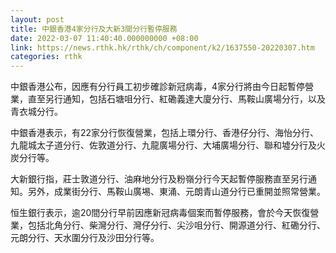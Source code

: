 ```yaml
---
layout: post
title: 中銀香港4家分行及大新3間分行暫停服務
date: 2022-03-07 11:40:40.000000000 +08:00
link: https://news.rthk.hk/rthk/ch/component/k2/1637550-20220307.htm
categories: rthk
---
```


中銀香港公布，因應有分行員工初步確診新冠病毒，4家分行將由今日起暫停營業，直至另行通知，包括石塘咀分行、紅磡義達大廈分行、馬鞍山廣場分行，以及青衣城分行。

中銀香港表示，有22家分行恢復營業，包括上環分行、香港仔分行、海怡分行、九龍城太子道分行、佐敦道分行、九龍廣場分行、大埔廣場分行、聯和墟分行及火炭分行等。

大新銀行指，莊士敦道分行、油麻地分行及粉嶺分行今天起暫停服務直至另行通知。另外，成業街分行、馬鞍山廣埸、東涌、元朗青山道分行已重開並照常營業。

恒生銀行表示，逾20間分行早前因應新冠病毒個案而暫停服務，會於今天恢復營業，包括北角分行、柴灣分行、灣仔分行、尖沙咀分行、開源道分行、紅磡分行、元朗分行、天水圍分行及沙田分行等。
